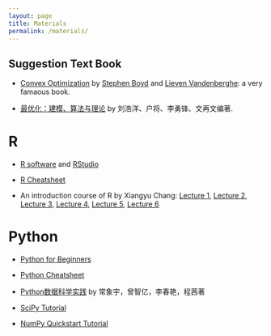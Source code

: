 ```yaml
---
layout: page
title: Materials
permalink: /materials/
---
```


## Suggestion Text Book

- [Convex Optimization](https://stanford.edu/~boyd/cvxbook/bv_cvxbook.pdf) by [Stephen Boyd](http://www.stanford.edu/~boyd/) and [Lieven Vandenberghe](http://www.ee.ucla.edu/~vandenbe/): a very famaous book.

- [最优化：建模、算法与理论](http://bicmr.pku.edu.cn/~wenzw/optbook/opt1.pdf) by 刘浩洋、户将、李勇锋、文再文编著.

# R 

- [R software](https://www.r-project.org/) and [RStudio](https://www.rstudio.com/)

- [R Cheatsheet](https://www.rstudio.com/resources/cheatsheets/)

- An introduction course of R by Xiangyu Chang: [Lecture 1](http://xiangyuchang.github.io/R2018/lecture1.html), [Lecture 2](http://xiangyuchang.github.io/R2018/lecture2.html), [Lecture 3](http://xiangyuchang.github.io/R2018/lecture3.html), [Lecture 4](http://xiangyuchang.github.io/R2018/lecture4.html), [Lecture 5](http://xiangyuchang.github.io/R2018/lecture5.html), [Lecture 6](http://xiangyuchang.github.io/R2018/lecture6.html) 

# Python

- [Python for Beginners](https://www.python.org/about/gettingstarted/)

- [Python Cheatsheet](https://www.datacamp.com/community/data-science-cheatsheets)

- [Python数据科学实践](https://item.jd.com/12899568.html) by 常象宇，曾智亿，李春艳，程茜著

- [SciPy Tutorial](https://docs.scipy.org/doc/scipy-1.2.0/reference/tutorial/)

- [NumPy Quickstart Tutorial](https://docs.scipy.org/doc/numpy-1.15.4/user/quickstart.html)

